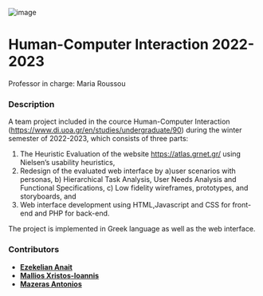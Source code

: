 ![image](https://github.com/anaitezk/HCI22-23/assets/76975631/eb66f617-1975-4d6c-a693-54367a275275)
# Human-Computer Interaction 2022-2023
Professor in charge: Maria Roussou

### Description
A team project included in the cource Human-Computer Interaction (https://www.di.uoa.gr/en/studies/undergraduate/90) during the winter semester of 2022-2023, which consists of three parts: 
1. The Heuristic Evaluation of the website https://atlas.grnet.gr/ using Nielsen’s usability heuristics,
2. Redesign of the evaluated web interface by a)user scenarios with personas, b) Hierarchical Task Analysis, User Needs Analysis and Functional Specifications, c) Low fidelity wireframes, prototypes, and storyboards, and
3. Web interface development using HTML,Javascript and CSS for front-end and PHP for back-end.

The project is implemented in Greek language as well as the web interface. 

### Contributors
- **[Ezekelian Anait](https://github.com/anaitezk)**
- **[Mallios Xristos-Ioannis](https://github.com/giannis-ml)**
- **[Mazeras Antonios](https://github.com/sdi1400092)**

